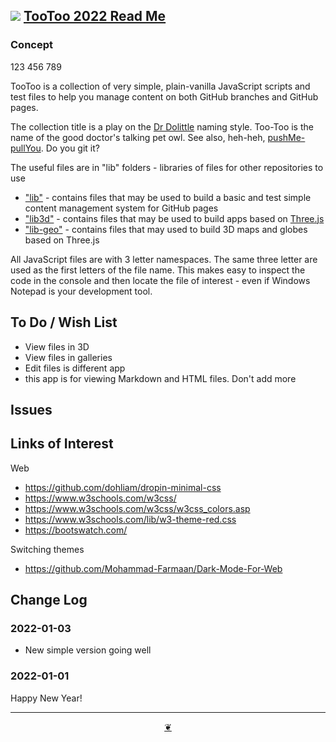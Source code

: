 ## [![](https://pushme-pullyou.github.io/tootoo-2022/assets/icons/mark-github.svg)](https://github.com/pushme-pullyou/tootoo-2022/) [TooToo 2022 Read Me](https://pushme-pullyou.github.io/tootoo-2022/#README.md)

### Concept
123 456 789

TooToo is a collection of very simple, plain-vanilla JavaScript scripts and test files to help you manage content on both GitHub branches and GitHub pages.

The collection title is a play on the [Dr Dolittle](https://en.wikipedia.org/wiki/Doctor_Dolittle) naming style. Too-Too is the name of the good doctor's talking pet owl. See also, heh-heh, [pushMe-pullYou](https://pushme-pullyou.github.io). Do you git it?

The useful files are in "lib" folders - libraries of files for other repositories to use

* ["lib"](https://pushme-pullyou.github.io/tootoo-2022/#lib/README.md) - contains files that may be used to build a basic and test simple content management system for GitHub pages
* ["lib3d"](https://pushme-pullyou.github.io/tootoo-2022/#lib3d/README.md) - contains files that may be used to build apps based on [Three.js](https://threejs.org)
* ["lib-geo"](https://pushme-pullyou.github.io/tootoo-2022/#lib-geo/README.md) - contains files that may used to build 3D maps and globes based on Three.js

All JavaScript files are with 3 letter namespaces. The same three letter are used as the first letters of the file name. This makes easy to inspect the code in the console and then locate the file of interest - even if Windows Notepad is your development tool.

## To Do / Wish List

* View files in 3D
* View files in galleries
* Edit files is different app
* this app is for viewing Markdown and HTML files. Don't add more

## Issues

## Links of Interest

Web

* https://github.com/dohliam/dropin-minimal-css
* https://www.w3schools.com/w3css/
* https://www.w3schools.com/w3css/w3css_colors.asp
* https://www.w3schools.com/lib/w3-theme-red.css
* https://bootswatch.com/

Switching themes

* https://github.com/Mohammad-Farmaan/Dark-Mode-For-Web

## Change Log

### 2022-01-03

* New simple version going well

### 2022-01-01

Happy New Year!


***

<center title="Hello! Click me to go up to the top" ><a class=aDingbat href=javascript:window.main.scrollTo(0,0);> ❦ </a></center>
